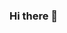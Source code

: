 ### Hi there 👋

<!--
**PrismaIllya9016/PrismaIllya9016** is a ✨ _special_ ✨ repository because its `README.md` (this file) appears on your GitHub profile.

Here are some ideas to get you started:

Nombre
Comienza por presentarte a ti mismo. Incluye tu nombre completo o el nombre que prefieras usar en línea.

Acerca de mí
En esta sección puedes proporcionar una descripción breve de quién eres y a qué te dedicas. También puedes mencionar tus intereses y habilidades.

Tecnologías
Aquí puedes mencionar las tecnologías con las que estás familiarizado y que has utilizado en proyectos. También puedes mencionar las herramientas y los lenguajes de programación que prefieres usar.

Proyectos
Si has trabajado en algún proyecto interesante, esta es una buena sección para mencionarlo. Incluye una breve descripción del proyecto y las tecnologías que utilizaste para desarrollarlo. También puedes agregar enlaces a los repositorios de GitHub o a las demos en línea.

Contacto
Por último, es importante proporcionar una manera para que las personas se pongan en contacto contigo. Puedes incluir tus perfiles de redes sociales, una dirección de correo electrónico o cualquier otra forma de contacto que prefieras.

Licencia
También puedes incluir una sección de licencia para tu Readme si deseas proteger tus derechos de autor. Esto es especialmente importante si planeas compartir proyectos en los que hayas trabajado. Puedes elegir una licencia de código abierto o crear tu propia licencia.



- 🔭 I’m currently working on ...
- 🌱 I’m currently learning ...
- 👯 I’m looking to collaborate on ...
- 🤔 I’m looking for help with ...
- 💬 Ask me about ...
- 📫 How to reach me: ...
- 😄 Pronouns: ...
- ⚡ Fun fact: ...
-->
